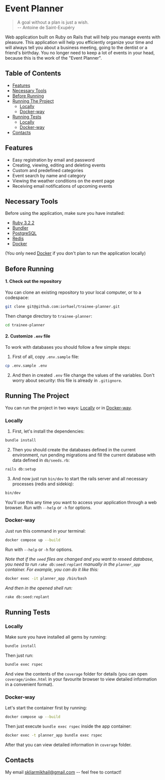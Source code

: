 # Event Planner
> A goal without a plan is just a wish.  
> -- Antoine de Saint-Exupéry

Web application built on Ruby on Rails that will help you manage events with pleasure. This application will help you efficiently organize your time and will always tell you about a business meeting, going to the dentist or a friend's birthday.  You no longer need to keep a lot of events in your head, because this is the work of the "Event Planner".

## Table of Contents
* [Features](#features)
* [Necessary Tools](#necessary-tools)
* [Before Running](#before-running)
* [Running The Project](#running-the-project)
  - [Locally](#locally)
  - [Docker-way](#docker-way)
* [Running Tests](#running-tests)
  - [Locally](#locally-1)
  - [Docker-way](#docker-way-1)
* [Contacts](#contacts)

## Features
* Easy registration by email and password
* Сreating, viewing, editing and deleting events
* Custom and predefined categories
* Event search by name and category
* Viewing the weather conditions on the event page
* Receiving email notifications of upcoming events

## Necessary Tools
Before using the application, make sure you have installed:
* [Ruby 3.2.2](https://gist.github.com/pboksz/4649025)
* [Bundler](https://rubygems.org/gems/bundler/versions/2.4.18)
* [PostgreSQL](https://www.postgresql.org/download/)
* [Redis](https://redis.io/docs/install/install-redis/)
* [Docker](https://docs.docker.com/engine/install/)

(You only need [Docker](https://docs.docker.com/engine/install/) if you don't plan to run the application locally)

## Before Running

#### 1. Check out the repository
You can clone an existing repository to your local computer, or to a codespace:

```sh
git clone git@github.com:iorhael/trainee-planner.git
```
Then change directory to `trainee-planner`:

```sh
cd trainee-planner
```
#### 2. Customize `.env` file
To work with databases you should follow a few simple steps:  
1. First of all, copy `.env.sample` file:
```sh
cp .env.sample .env
```
2. And then in created `.env` file change the values of the variables. Don't worry about security: this file is already in `.gitignore`.

## Running The Project
You can run the project in two ways: [Locally](#locally) or in [Docker-way](#docker-way).

### Locally
1. First, let's install the dependencies:  
```sh
bundle install
```
2. Then you should create the databases defined in the current environment, run pending migrations and fill the current database with data defined in `db/seeds.rb`:  
```sh
rails db:setup
```
3. Аnd now just run `bin/dev` to start the rails server and all necessary processes (redis and sidekiq):
```sh
bin/dev
```  
You'll use this any time you want to access your application through a web browser. Run with `--help` or `-h` for options.

### Docker-way
Just run this command in your terminal:
```sh
docker compose up --build
```
Run with `--help` or `-h` for options.

*Note that if the `seed` files are changed and you want to reseed database, you need to run `rake db:seed:replant` manually in the `planner_app` container. For example, you can do it like this:*
```sh
docker exec -it planner_app /bin/bash
```
*And then in the opened shell run:*
```sh
rake db:seed:replant
```

## Running Tests
### Locally
Make sure you have installed all gems by running:
```sh
bundle install
```
Then just run:
```sh
bundle exec rspec
```
And view the contents of the `coverage` folder for details (you can open `coverage/index.html` in your favourite browser to view detailed information in a convenient format).
### Docker-way
Let's start the container first by running:
```sh
docker compose up --build
```
Then just execute `bundle exec rspec` inside the app container:
```sh
docker exec -t planner_app bundle exec rspec
```
After that you can view detailed information in `coverage` folder.

## Contacts
My email skliarmikhail@gmail.com -- feel free to contact!
